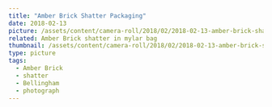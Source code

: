```yaml
---
title: "Amber Brick Shatter Packaging"
date: 2018-02-13
picture: /assets/content/camera-roll/2018/02/2018-02-13-amber-brick-shatter-packaging/20180213_175424841_iOS.jpg
related: Amber Brick shatter in mylar bag
thumbnail: /assets/content/camera-roll/2018/02/2018-02-13-amber-brick-shatter-packaging/20180213_175424841_iOS-thumbnail.jpg
type: picture
tags:
  - Amber Brick
  - shatter
  - Bellingham
  - photograph
---
```

